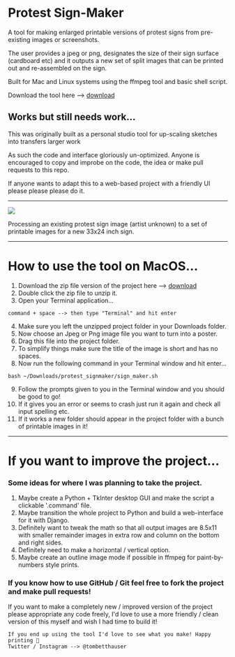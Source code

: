 # Protest Sign-Maker
A tool for making enlarged printable versions of protest signs from pre-existing images or screenshots. 

The user provides a jpeg or png, designates the size of their sign surface (cardboard etc) and it outputs a new set of split images that can be printed out and re-assembled on the sign.

Built for Mac and Linux systems using the ffmpeg tool and basic shell script.


Download the tool here --> [download](tombetthauser.com/dev/assets/protest_signmaker.zip)


## Works but still needs work...

This was originally built as a personal studio tool for up-scaling sketches into transfers larger work

As such the code and interface gloriously un-optimized. Anyone is encouraged to copy and improbe on the code, the idea or make pull requests to this repo.

If anyone wants to adapt this to a web-based project with a friendly UI please please please do it.

***

<img src="https://raw.githubusercontent.com/tombetthauser/protest_signmaker/master/project_files/demo.gif">

Processing an existing protest sign image (artist unknown) to a set of printable images for a new 33x24 inch sign.

***

# How to use the tool on MacOS...
1) Download the zip file version of the project here --> [download](tombetthauser.com/dev/assets/protest_signmaker.zip)
2) Double click the zip file to unzip it.
3) Open your Terminal application...
```
command + space --> then type "Terminal" and hit enter
```
4) Make sure you left the unzipped project folder in your Downloads folder.
5) Now choose an Jpeg or Png image file you want to turn into a poster.
6) Drag this file into the project folder.
7) To simplify things make sure the title of the image is short and has no spaces.
8) Now run the following command in your Terminal window and hit enter...
```
bash ~/Downloads/protest_signmaker/sign_maker.sh
```
9) Follow the prompts given to you in the Terminal window and you should be good to go!
10) If it gives you an error or seems to crash just run it again and check all input spelling etc.
11) If it works a new folder should appear in the project folder with a bunch of printable images in it!
***
# If you want to improve the project... 

### Some ideas for where I was planning to take the project.

1) Maybe create a Python + TkInter desktop GUI and make the script a clickable '.command' file.
2) Maybe transition the whole project to Python and build a web-interface for it with Django.
3) Definitely want to tweak the math so that all output images are 8.5x11 with smaller remainder images in extra row and column on the bottom and right sides.
4) Definitely need to make a horizontal / vertical option.
5) Maybe create an outline image mode if possible in ffmpeg for paint-by-numbers style prints.

### If you know how to use GitHub / Git feel free to fork the project and make pull requests!

If you want to make a completely new / improved version of the project please appropriate any code freely, I'd love to use a more friendly / clean version of this myself and wish I had time to build it!

```
If you end up using the tool I'd love to see what you make! Happy printing 🎉
Twitter / Instagram --> @tombetthauser
```
